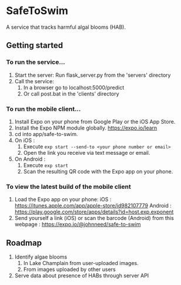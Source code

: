 # SafeToSwim
A service that tracks harmful algal blooms (HAB).

## Getting started
### To run the service...
1. Start the server: Run flask_server.py from the 'servers' directory
2. Call the service: 
   1. In a browser go to localhost:5000/predict
   2. Or call post.bat in the 'clients' directory   
   
### To run the mobile client...
1. Install Expo on your phone from Google Play or the iOS App Store.
2. Install the Expo NPM module globally.  https://expo.io/learn
3. cd into app/safe-to-swim.
4. On iOS : 
      1. Execute `exp start --send-to <your phone number or email>`
      2. Open the  link you receive via text message or email.
5. On Android : 
      1. Execute `exp start`
      2. Scan the resulting QR code with the Expo app on your phone.
      
### To view the latest build of the mobile client
 1. Load the Expo app on your phone:
    iOS : https://itunes.apple.com/app/apple-store/id982107779
    Android : https://play.google.com/store/apps/details?id=host.exp.exponent
 2. Send yourself a link (iOS) or scan the barcode (Android) from this webpage : https://expo.io/@johnneed/safe-to-swim
 

## Roadmap
1) Identify algae blooms
   1. In Lake Champlain from user-uploaded images.
   2. From images uploaded by other users
2) Serve data about presence of HABs through server API
